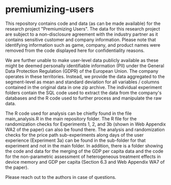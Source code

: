 # premiumizing-users

This repository contains code and data (as can be made available) for the research project "Premiumizing Users". The data for this research project are subject to a non-disclosure agreement with the industry partner as it contains sensitive customer and company information. Please note that identifying information such as game, company, and product names were removed from the code displayed here for confidentiality reasons.

We are further unable to make user-level data publicly available as these might be deemed personally identifiable information (PII) under the General Data Protection Regulation (GDPR) of the European Union. The company operates in these territories. Instead, we provide the data aggregated to the segment-level as mean and standard deviation for all variables / columns contained in the original data in one zip archive. The individual experiment folders contain the SQL code used to extract the data from the company's databases and the R code used to further process and manipulate the raw data.

The R code used for analysis can be chiefly found in the file main_analysis.R in the main repository folder. The R file for the randomization checks for Experiments 1, 2, and 3b (shown in Web Appendix WA2 of the paper) can also be found there. The analysis and randomization checks for the price path sub-experiments along days of the user experience (Experiment 3a) can be found in the sub-folder for that experiment and not in the main folder. In addition, there is a folder showing the code and data for the merging of the GDP per capita data and the code for the non-parametric assessment of heterogeneous treatment effects in device memory and GDP per capita (Section 6.3 and Web Appendix WA7 of the paper).

Please reach out to the authors in case of questions.
